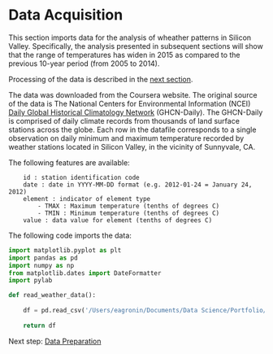 # Data Acquisition

This section imports data for the analysis of wheather patterns in Silicon Valley.  Specifically, the analysis presented in subsequent sections will show that the range of temperatures has widen in 2015 as compared to the previous 10-year period (from 2005 to 2014).

Processing of the data is described in the [next section](https://eagronin.github.io/sv-weather-prepare/).
 
The data was downloaded from the Coursera website.  The original source of the data is The National Centers for Environmental Information (NCEI) [Daily Global Historical Climatology Network](https://www1.ncdc.noaa.gov/pub/data/ghcn/daily/readme.txt) (GHCN-Daily).  The GHCN-Daily is comprised of daily climate records from thousands of land surface stations across the globe.  Each row in the datafile corresponds to a single observation on daily minimum and maximum temperature recorded by weather stations located in Silicon Valley, in the vicinity of Sunnyvale, CA.

The following features are available:

```
    id : station identification code
    date : date in YYYY-MM-DD format (e.g. 2012-01-24 = January 24, 2012)
    element : indicator of element type
        - TMAX : Maximum temperature (tenths of degrees C)
        - TMIN : Minimum temperature (tenths of degrees C)
    value : data value for element (tenths of degrees C)
```

The following code imports the data:

```python
import matplotlib.pyplot as plt
import pandas as pd
import numpy as np
from matplotlib.dates import DateFormatter
import pylab

def read_weather_data():
    
    df = pd.read_csv('/Users/eagronin/Documents/Data Science/Portfolio/Project Data/weather data.csv')
    
    return df
```

Next step: [Data Preparation](https://eagronin.github.io/sv-weather-prepare/)
